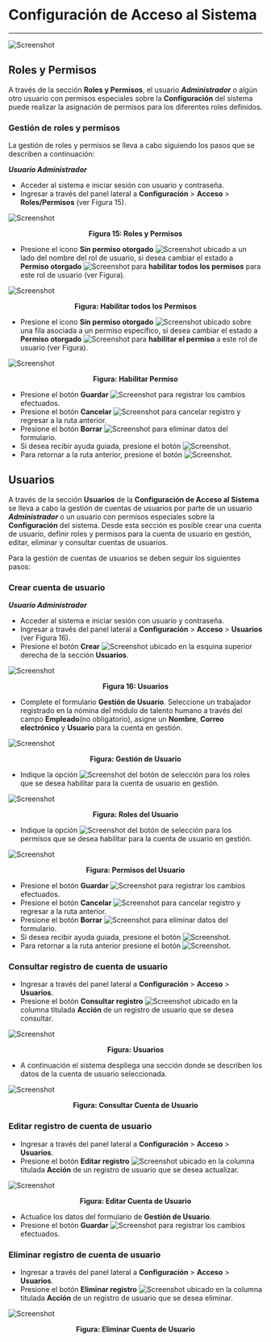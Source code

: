 # Configuración de Acceso al Sistema  
************************************

![Screenshot](../img/logokavac.png#imagen)

## Roles y Permisos


A través de la sección **Roles y Permisos**, el usuario ***Administrador*** o algún otro usuario con permisos especiales sobre la **Configuración** del sistema puede realizar la asignación de permisos para los diferentes roles definidos.    

### Gestión de roles y permisos

La gestión de roles y permisos se lleva a cabo siguiendo los pasos que se describen a continuación:

***Usuario Administrador***

-   Acceder al sistema e iniciar sesión con usuario y contraseña.
-   Ingresar a través del panel lateral a **Configuración** > **Acceso** > **Roles/Permisos** (ver Figura 15).

![Screenshot](../img/figure_15.png)<div style="text-align: center;font-weight: bold">Figura 15: Roles y Permisos</div>

-   Presione el icono **Sin permiso otorgado** ![Screenshot](../img/padlock_1.png) ubicado a un lado del nombre del rol de usuario, si desea cambiar el estado a **Permiso otorgado** ![Screenshot](../img/padlock_2.png) para **habilitar todos los permisos** para este rol de usuario (ver Figura).

![Screenshot](../img/figure_roles.png)<div style="text-align: center;font-weight: bold">Figura: Habilitar todos los Permisos</div>

-   Presione el icono **Sin permiso otorgado** ![Screenshot](../img/padlock_1.png) ubicado sobre una fila asociada a un permiso específico, si desea cambiar el estado a **Permiso otorgado** ![Screenshot](../img/padlock_2.png) para **habilitar el permiso** a este rol de usuario (ver Figura).

![Screenshot](../img/figure_permiso.png)<div style="text-align: center;font-weight: bold">Figura: Habilitar Permiso</div>


- Presione el botón **Guardar**  ![Screenshot](../img/save_1.png) para registrar los cambios efectuados.
- Presione el botón **Cancelar**  ![Screenshot](../img/cancel.png) para cancelar registro y regresar a la ruta anterior.
- Presione el botón **Borrar** ![Screenshot](../img/clean.png) para eliminar datos del formulario.
- Si desea recibir ayuda  guiada, presione el botón ![Screenshot](../img/help.png).
- Para retornar a la ruta anterior, presione el botón ![Screenshot](../img/back.png).

## Usuarios

A través de la sección **Usuarios** de la **Configuración de Acceso al Sistema** se lleva a cabo la gestión de cuentas de usuarios por parte de un usuario ***Administrador*** o un usuario con permisos especiales sobre la **Configuración** del sistema. Desde esta sección es posible crear una cuenta de usuario, definir roles y permisos para la cuenta de usuario en gestión, editar, eliminar y consultar cuentas de usuarios. 

Para la gestión de cuentas de usuarios se deben seguir los siguientes pasos:
### Crear cuenta de usuario

***Usuario Administrador***

-   Acceder al sistema e iniciar sesión con usuario y contraseña.
-   Ingresar a través del panel lateral a **Configuración** > **Acceso** > **Usuarios** (ver Figura 16).
-   Presione el botón **Crear** ![Screenshot](../img/create.png) ubicado en la esquina superior derecha de la sección **Usuarios**. 

![Screenshot](../img/figure_16.png)<div style="text-align: center;font-weight: bold">Figura 16: Usuarios</div>

-   Complete el formulario **Gestión de Usuario**.  Seleccione un trabajador registrado en la nómina del módulo de talento humano a través del campo **Empleado**(no obligatorio), asigne un **Nombre**, **Correo electrónico** y **Usuario** para la cuenta en gestión.  

![Screenshot](../img/figure_16_1.png)<div style="text-align: center;font-weight: bold">Figura: Gestión de Usuario</div>

-    Indique la opción ![Screenshot](../img/select.png) del botón de selección para los roles que se desea habilitar para la cuenta de usuario en gestión. 

![Screenshot](../img/figure_16_2.png)<div style="text-align: center;font-weight: bold">Figura: Roles del Usuario</div>

-    Indique la opción ![Screenshot](../img/select.png) del botón de selección para los permisos que se desea habilitar para la cuenta de usuario en gestión. 

![Screenshot](../img/figure_16_3.png)<div style="text-align: center;font-weight: bold">Figura: Permisos del Usuario</div>

- Presione el botón **Guardar**  ![Screenshot](../img/save_1.png) para registrar los cambios efectuados.
- Presione el botón **Cancelar**  ![Screenshot](../img/cancel.png) para cancelar registro y regresar a la ruta anterior.
- Presione el botón **Borrar** ![Screenshot](../img/clean.png) para eliminar datos del formulario.
- Si desea recibir ayuda  guiada, presione el botón ![Screenshot](../img/help.png).
- Para retornar a la ruta anterior presione el botón ![Screenshot](../img/back.png).


### Consultar registro de cuenta de usuario 

-   Ingresar a través del panel lateral a **Configuración** > **Acceso** > **Usuarios**.
-   Presione el botón **Consultar registro** ![Screenshot](../img/see.png) ubicado en la columna titulada **Acción** de un registro de usuario que se desea consultar. 

![Screenshot](../img/g19.png)<div style="text-align: center;font-weight: bold">Figura: Usuarios</div>

-   A continuación el sistema despliega una sección donde se describen los datos de la cuenta de usuario seleccionada.

![Screenshot](../img/g20.png)<div style="text-align: center;font-weight: bold">Figura: Consultar Cuenta de Usuario</div>

### Editar registro de cuenta de usuario

-   Ingresar a través del panel lateral a **Configuración** > **Acceso** > **Usuarios**.
-   Presione el botón **Editar registro** ![Screenshot](../img/edit.png) ubicado en la columna titulada **Acción** de un registro de usuario que se desea actualizar.

![Screenshot](../img/g21.png)<div style="text-align: center;font-weight: bold">Figura: Editar Cuenta de Usuario</div>

-   Actualice los datos del formulario de **Gestión de Usuario**.
-   Presione el botón **Guardar**  ![Screenshot](../img/save_1.png) para registrar los cambios efectuados.
### Eliminar registro de cuenta de usuario

-   Ingresar a través del panel lateral a **Configuración** > **Acceso** > **Usuarios**.
-   Presione el botón **Eliminar registro** ![Screenshot](../img/delete.png) ubicado en la columna titulada **Acción** de un registro de usuario que se desea eliminar.

![Screenshot](../img/g22.png)<div style="text-align: center;font-weight: bold">Figura: Eliminar Cuenta de Usuario</div>
